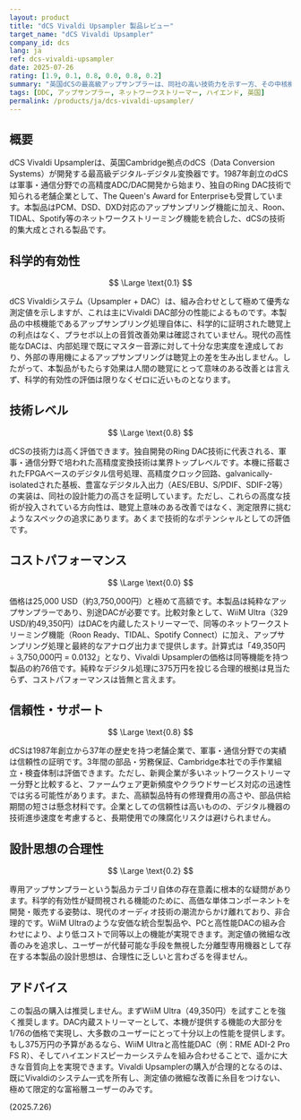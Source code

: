```yaml
---
layout: product
title: "dCS Vivaldi Upsampler 製品レビュー"
target_name: "dCS Vivaldi Upsampler"
company_id: dcs
lang: ja
ref: dcs-vivaldi-upsampler
date: 2025-07-26
rating: [1.9, 0.1, 0.8, 0.0, 0.8, 0.2]
summary: "英国dCSの最高級アップサンプラーは、同社の高い技術力を示す一方、その中核機能に科学的有効性が認められず、同等機能が1/76の価格で実現可能なため、専用機としての存在意義が問われる製品です。"
tags: [DDC, アップサンプラー, ネットワークストリーマー, ハイエンド, 英国]
permalink: /products/ja/dcs-vivaldi-upsampler/
---
```


## 概要

dCS Vivaldi Upsamplerは、英国Cambridge拠点のdCS（Data Conversion Systems）が開発する最高級デジタル-デジタル変換器です。1987年創立のdCSは軍事・通信分野での高精度ADC/DAC開発から始まり、独自のRing DAC技術で知られる老舗企業として、The Queen's Award for Enterpriseも受賞しています。本製品はPCM、DSD、DXD対応のアップサンプリング機能に加え、Roon、TIDAL、Spotify等のネットワークストリーミング機能を統合した、dCSの技術的集大成とされる製品です。

## 科学的有効性

$$ \Large \text{0.1} $$

dCS Vivaldiシステム（Upsampler + DAC）は、組み合わせとして極めて優秀な測定値を示しますが、これは主にVivaldi DAC部分の性能によるものです。本製品の中核機能であるアップサンプリング処理自体に、科学的に証明された聴覚上の利点はなく、プラセボ以上の音質改善効果は確認されていません。現代の高性能なDACは、内部処理で既にマスター音源に対して十分な忠実度を達成しており、外部の専用機によるアップサンプリングは聴覚上の差を生み出しません。したがって、本製品がもたらす効果は人間の聴覚にとって意味のある改善とは言えず、科学的有効性の評価は限りなくゼロに近いものとなります。

## 技術レベル

$$ \Large \text{0.8} $$

dCSの技術力は高く評価できます。独自開発のRing DAC技術に代表される、軍事・通信分野で培われた高精度変換技術は業界トップレベルです。本機に搭載されたFPGAベースのデジタル信号処理、高精度クロック回路、galvanically-isolatedされた基板、豊富なデジタル入出力（AES/EBU、S/PDIF、SDIF-2等）の実装は、同社の設計能力の高さを証明しています。ただし、これらの高度な技術が投入されている方向性は、聴覚上意味のある改善ではなく、測定限界に挑むようなスペックの追求にあります。あくまで技術的なポテンシャルとしての評価です。

## コストパフォーマンス

$$ \Large \text{0.0} $$

価格は25,000 USD（約3,750,000円）と極めて高額です。本製品は純粋なアップサンプラーであり、別途DACが必要です。比較対象として、WiiM Ultra（329 USD/約49,350円）はDACを内蔵したストリーマーで、同等のネットワークストリーミング機能（Roon Ready、TIDAL、Spotify Connect）に加え、アップサンプリング処理と最終的なアナログ出力まで提供します。計算式は「49,350円 ÷ 3,750,000円 = 0.0132」となり、Vivaldi Upsamplerの価格は同等機能を持つ製品の約76倍です。純粋なデジタル処理に375万円を投じる合理的根拠は見当たらず、コストパフォーマンスは皆無と言えます。

## 信頼性・サポート

$$ \Large \text{0.8} $$

dCSは1987年創立から37年の歴史を持つ老舗企業で、軍事・通信分野での実績は信頼性の証明です。3年間の部品・労務保証、Cambridge本社での手作業組立・検査体制は評価できます。ただし、新興企業が多いネットワークストリーマー分野と比較すると、ファームウェア更新頻度やクラウドサービス対応の迅速性では劣る可能性があります。また、高額製品特有の修理費用の高さや、部品供給期間の短さは懸念材料です。企業としての信頼性は高いものの、デジタル機器の技術進歩速度を考慮すると、長期使用での陳腐化リスクは避けられません。

## 設計思想の合理性

$$ \Large \text{0.2} $$

専用アップサンプラーという製品カテゴリ自体の存在意義に根本的な疑問があります。科学的有効性が疑問視される機能のために、高価な単体コンポーネントを開発・販売する姿勢は、現代のオーディオ技術の潮流からかけ離れており、非合理的です。WiiM Ultraのような安価な統合型製品や、PCと高性能DACの組み合わせにより、より低コストで同等以上の機能が実現できます。測定値の微細な改善のみを追求し、ユーザーが代替可能な手段を無視した分離型専用機器として存在する本製品の設計思想は、合理性に乏しいと言わざるを得ません。

## アドバイス

この製品の購入は推奨しません。まずWiiM Ultra（49,350円）を試すことを強く推奨します。DAC内蔵ストリーマーとして、本機が提供する機能の大部分を1/76の価格で実現し、大多数のユーザーにとって十分以上の性能を提供します。もし375万円の予算があるなら、WiiM Ultraと高性能DAC（例：RME ADI-2 Pro FS R）、そしてハイエンドスピーカーシステムを組み合わせることで、遥かに大きな音質向上を実現できます。Vivaldi Upsamplerの購入が合理的となるのは、既にVivaldiのシステム一式を所有し、測定値の微細な改善に糸目をつけない、極めて限定的な富裕層ユーザーのみです。

(2025.7.26)

